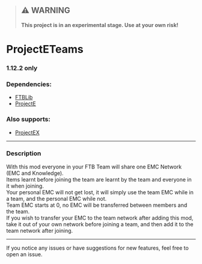 > ## ⚠️ **WARNING**
> 
> **This project is in an experimental stage. Use at your own risk!**

# ProjectETeams

### **1.12.2 only**
### Dependencies: 
- [FTBLib](https://www.curseforge.com/minecraft/mc-mods/ftb-library-legacy-forge)
- [ProjectE](https://www.curseforge.com/minecraft/mc-mods/projecte)
### Also supports:
- [ProjectEX](https://www.curseforge.com/minecraft/mc-mods/projectex)

-----

### Description
With this mod everyone in your FTB Team will share one EMC Network (EMC and Knowledge). <br>
Items learnt before joining the team are learnt by the team and everyone in it when joining. <br>
Your personal EMC will not get lost, it will simply use the team EMC while in a team, and the personal EMC while not. <br>
Team EMC starts at 0, no EMC will be transferred between members and the team. <br>
If you wish to transfer your EMC to the team network after adding this mod, take it out of your own network before joining a team, and then add it to the team network after joining.

-----

If you notice any issues or have suggestions for new features, feel free to open an issue.
